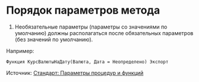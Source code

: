 # Порядок параметров метода


1. Необязательные параметры (параметры со значениями по умолчанию) должны располагаться после обязательных параметров (без значений по умолчанию).  

Например:
```
Функция КурсВалютыНаДату(Валюта, Дата = Неопределено) Экспорт
```

Источник: [Стандарт: Параметры процедур и функций](https://its.1c.ru/db/v8std#content:2149184289:hdoc)
